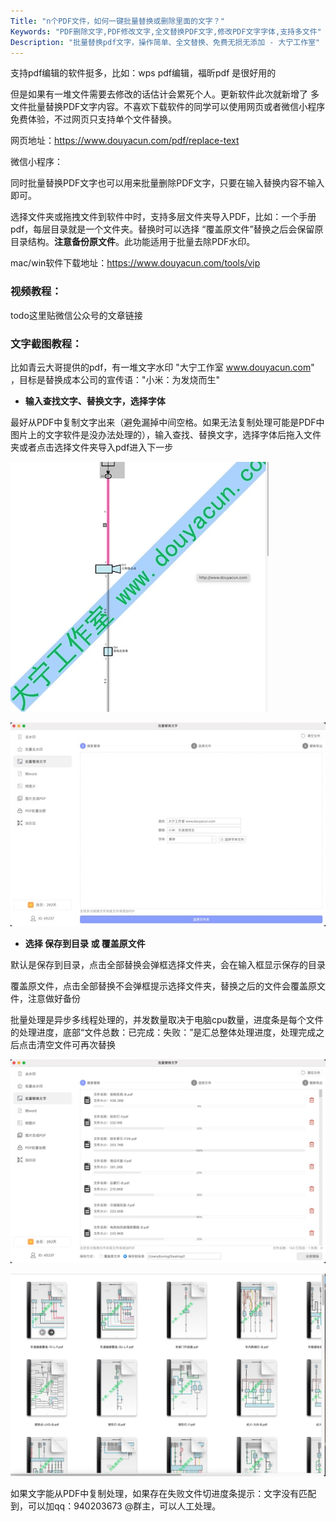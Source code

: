 ```yaml
---
Title: "n个PDF文件，如何一键批量替换或删除里面的文字？"
Keywords: "PDF删除文字,PDF修改文字,全文替换PDF文字,修改PDF文字字体,支持多文件"
Description: "批量替换pdf文字，操作简单、全文替换、免费无损无添加 - 大宁工作室"
---
```


支持pdf编辑的软件挺多，比如：wps pdf编辑，福昕pdf 是很好用的

但是如果有一堆文件需要去修改的话估计会累死个人。更新软件此次就新增了 多文件批量替换PDF文字内容。不喜欢下载软件的同学可以使用网页或者微信小程序免费体验，不过网页只支持单个文件替换。

网页地址：https://www.douyacun.com/pdf/replace-text

微信小程序：

同时批量替换PDF文字也可以用来批量删除PDF文字，只要在输入替换内容不输入即可。

选择文件夹或拖拽文件到软件中时，支持多层文件夹导入PDF，比如：一个手册pdf，每层目录就是一个文件夹。替换时可以选择 “覆盖原文件”替换之后会保留原目录结构。**注意备份原文件**。此功能适用于批量去除PDF水印。

mac/win软件下载地址：https://www.douyacun.com/tools/vip

### 视频教程：

todo这里贴微信公众号的文章链接

### 文字截图教程：

比如青云大哥提供的pdf，有一堆文字水印 "大宁工作室 www.douyacun.com" ，目标是替换成本公司的宣传语："小米：为发烧而生"

- **输入查找文字、替换文字，选择字体**

最好从PDF中复制文字出来（避免漏掉中间空格。如果无法复制处理可能是PDF中图片上的文字软件是没办法处理的），输入查找、替换文字，选择字体后拖入文件夹或者点击选择文件夹导入pdf进入下一步

![批量替换PDF文字-复制文字](assert/批量替换PDF文字-复制文字.jpg)

![批量替换PDF文字-查找替换文字](assert/批量替换PDF文字-查找替换文字.jpg)




- **选择 保存到目录 或 覆盖原文件**

默认是保存到目录，点击全部替换会弹框选择文件夹，会在输入框显示保存的目录

覆盖原文件，点击全部替换不会弹框提示选择文件夹，替换之后的文件会覆盖原文件，注意做好备份

批量处理是异步多线程处理的，并发数量取决于电脑cpu数量，进度条是每个文件的处理进度，底部“文件总数：已完成：失败：”是汇总整体处理进度，处理完成之后点击清空文件可再次替换

![批量替换PDF文件-文件处理进度](assert/批量替换PDF文件-文件处理进度.jpg)

![批量替换PDF文件-成果截图](assert/批量替换PDF文件-成果截图.jpg)

如果文字能从PDF中复制处理，如果存在失败文件切进度条提示：文字没有匹配到，可以加qq：940203673 @群主，可以人工处理。


